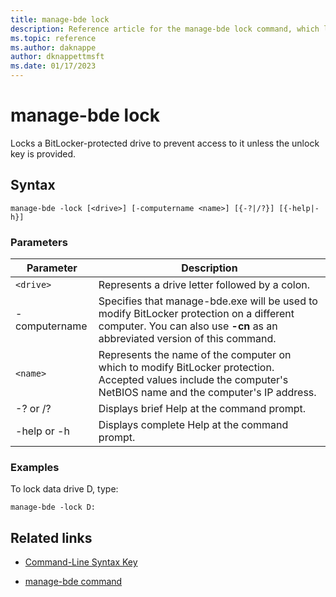 ```yaml
---
title: manage-bde lock
description: Reference article for the manage-bde lock command, which locks a BitLocker-protected drive to prevent access to it unless the unlock key is provided.
ms.topic: reference
ms.author: daknappe
author: dknappettmsft
ms.date: 01/17/2023
---
```


# manage-bde lock

Locks a BitLocker-protected drive to prevent access to it unless the unlock key is provided.

## Syntax

```
manage-bde -lock [<drive>] [-computername <name>] [{-?|/?}] [{-help|-h}]
```

### Parameters

| Parameter | Description |
| --------- | ----------- |
| `<drive>` | Represents a drive letter followed by a colon. |
| -computername | Specifies that manage-bde.exe will be used to modify BitLocker protection on a different computer. You can also use **-cn** as an abbreviated version of this command. |
| `<name>` | Represents the name of the computer on which to modify BitLocker protection. Accepted values include the computer's NetBIOS name and the computer's IP address. |
| -? or /? | Displays brief Help at the command prompt. |
| -help or -h | Displays complete Help at the command prompt. |

### Examples

To lock data drive D, type:

```
manage-bde -lock D:
```

## Related links

- [Command-Line Syntax Key](command-line-syntax-key.md)

- [manage-bde command](manage-bde.md)
